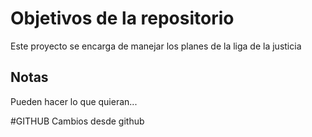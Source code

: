 # Objetivos de la repositorio

Este proyecto se encarga de manejar los planes de la liga de la justicia


## Notas
Pueden hacer lo que quieran...

#GITHUB
Cambios desde github

